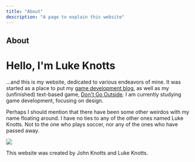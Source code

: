 ```yaml
---
title: "About"
description: "A page to explain this website"
---
```


<h2>About</h2>

# Hello, I'm Luke Knotts

...and this is my website, dedicated to various endeavors of mine. It was started as a place to put my <a class="inline-link" href="/devloghome">game development blog</a>, as well as my (unfinished) text-based game, <a class="inline-link" href="projects/dontgooutside">Don't Go Outside</a>. I am currently studying game development, focusing on design.

Perhaps I should mention that there have been some other weirdos with my name floating around. I have no ties to any of the other ones named Luke Knotts. Not to the one who plays soccer, nor any of the ones who have passed away.

<img src="/images/notebookdice.png"/>

This website was created by John Knotts and Luke Knotts.
